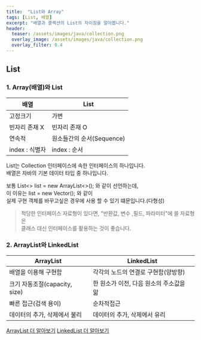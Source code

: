```yaml
---
title:  "List와 Array"
tags: [List, 배열]
excerpt: "배열과 콜랙션의 List의 차이점을 알아봅니다."
header:
  teaser: /assets/images/java/collection.png
  overlay_image: /assets/images/java/collection.png
  overlay_filter: 0.4
---
```


## List

### 1. Array(배열)와 List

| 배열          | List               |
| ----------- | ------------------ |
| 고정크기        | 가변                 |
| 빈자리 존재 X    | 빈자리 존재 O           |
| 연속적         | 원소들간의 순서(Sequence) |
| index : 식별자 | index : 순서         |

  List는 Collection 인터페이스에 속한 인터페이스의 하나입니다.  
  배열은 자바의 기본 데이터 타입 중 하나입니다.  

보통 List<> list = new ArrayList<>(); 와 같이 선언하는데,  
이 이유는 list = new Vector(); 와 같이  
실제 구현 객체를 바꾸고싶은 경우에 사용 할 수 있기 떄문입니다.(다형성)  

> 적당한 인터페이스 자료형이 있다면, "반환값, 변수 ,필드, 파라미터"에 쓸 자료형은  
> 클래스 대신 인터페이스를 활용하는 것이 좋습니다.

### 2. ArrayList와 LinkedList

| ArrayList               | LinkedList              |
| ----------------------- | ----------------------- |
| 배열을 이용해 구현함             | 각각의 노드의 연결로 구현함(양방향)    |
| 크기 자동조절(capacity, size) | 한 원소가 이전, 다음 원소의 주소값을 앎 |
| 빠른 접근(검색 용이)            | 순차적접근                   |
| 데이터의 추가, 삭제에서 불리        | 데이터의 추가, 삭제에서 유리        |

[ArrayList 더 알아보기](https://psychoria.tistory.com/765)
[LinkedList 더 알아보기](https://psychoria.tistory.com/767)